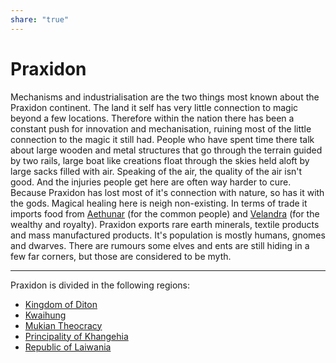 ```yaml
---
share: "true"
---
```

# Praxidon

Mechanisms and industrialisation are the two things most known about the Praxidon continent. The land it self has very little connection to magic beyond a few locations. Therefore within the nation there has been a constant push for innovation and mechanisation, ruining most of the little connection to the magic it still had. People who have spent time there talk about large wooden and metal structures that go through the terrain guided by two rails, large boat like creations float through the skies held aloft by large sacks filled with air. Speaking of the air, the quality of the air isn't good. And the injuries people get here are often way harder to cure. Because Praxidon has lost most of it's connection with nature, so has it with the gods. Magical healing here is neigh non-existing. In terms of trade it imports food from [Aethunar](./Aethunar.md) (for the common people) and [Velandra](./Velandra.md) (for the wealthy and royalty). Praxidon exports rare earth minerals, textile products and mass manufactured products. It's population is mostly humans, gnomes and dwarves. There are rumours some elves and ents are still hiding in a few far corners, but those are considered to be myth.


---
Praxidon is divided in the following regions:
- [Kingdom of Diton](./Kingdom%20of%20Diton.md)
- [Kwaihung](./Kwaihung.md)
- [Mukian Theocracy](./Mukian%20Theocracy.md)
- [Principality of Khangehia](./Principality%20of%20Khangehia.md)
- [Republic of Laiwania](./Republic%20of%20Laiwania.md)